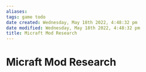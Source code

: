 ```yaml
---
aliases: 
tags: game todo 
date created: Wednesday, May 18th 2022, 4:48:32 pm
date modified: Wednesday, May 18th 2022, 4:48:32 pm
title: Micraft Mod Research
---
```


# Micraft Mod Research